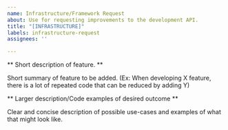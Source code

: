 ```yaml
---
name: Infrastructure/Framework Request
about: Use for requesting improvements to the development API.
title: "[INFRASTRUCTURE]"
labels: infrastructure-request
assignees: ''

---
```


** Short description of feature. **

Short summary of feature to be added. (Ex: When developing X feature, there is a lot of repeated code that can be reduced by adding Y)

** Larger description/Code examples of desired outcome **

Clear and concise description of possible use-cases and examples of what that might look like.
